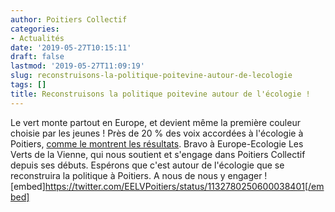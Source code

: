 ```yaml
---
author: Poitiers Collectif
categories:
- Actualités
date: '2019-05-27T10:15:11'
draft: false
lastmod: '2019-05-27T11:09:19'
slug: reconstruisons-la-politique-poitevine-autour-de-lecologie
tags: []
title: Reconstruisons la politique poitevine autour de l'écologie !
---
```


Le vert monte partout en Europe, et devient même la première couleur choisie par les jeunes ! Près de 20 % des voix accordées à l'écologie à Poitiers, [comme le montrent les résultats](https://www.poitiers.fr/c__0_0_Dossier_35853__0__Resultats_des_elections_europeennes_2019_dans_la_ville_de_Poitiers.html?fbclid=IwAR3B_wcudNDaGi3U4R91UZ0BNvacXL4kCKMiooFdCp2Tgr3NrQm95OJ9Oyo). Bravo à Europe-Ecologie Les Verts de la Vienne, qui nous soutient et s'engage dans Poitiers Collectif depuis ses débuts. Espérons que c'est autour de l'écologie que se reconstruira la politique à Poitiers. A nous de nous y engager ! [embed]https://twitter.com/EELVPoitiers/status/1132780250600038401[/embed]
